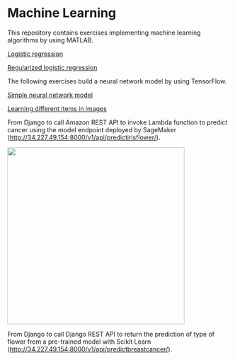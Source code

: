 # Machine Learning

This repository contains exercises implementing machine learning algorithms by using MATLAB.

[Logistic regression](../master/logistic-regression.md)

[Regularized logistic regression](../master/regularized-logistic-regression.md)

The following exercises build a neural network model by using TensorFlow.

[Simple neural network model](../master//TensorFlow_Exercise_1.ipynb)

[Learning different items in images](../master/TensorFlow_Exercise_2.ipynb)

From Django to call Amazon REST API to invoke Lambda function to predict cancer using the model endpoint deployed by SageMaker (http://34.227.49.154:8000/v1/api/predictirisflower/).

<img src="https://d2908q01vomqb2.cloudfront.net/f1f836cb4ea6efb2a0b1b99f41ad8b103eff4b59/2021/03/31/1-diagram.jpg" width="400">

From Django to call Django REST API to return the prediction of type of flower from a pre-trained model with Scikit Learn (http://34.227.49.154:8000/v1/api/predictbreastcancer/).
